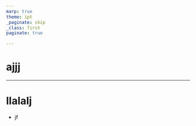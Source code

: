 ```yaml
---
marp: true
theme: ipt
_paginate: skip
_class: first
paginate: true

---
```

# ajjj


---
# llalalj

- jf